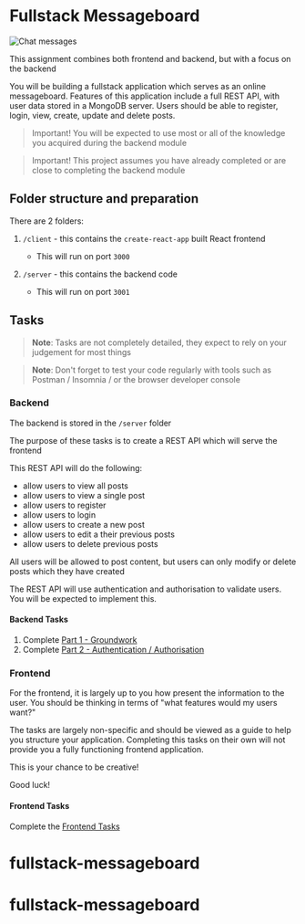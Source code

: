 # Fullstack Messageboard

![Chat messages](https://media.giphy.com/media/llVIK4GDgY34nQULnB/giphy.gif)

This assignment combines both frontend and backend, but with a focus on the backend

You will be building a fullstack application which serves as an online messageboard. Features of this application include a full REST API, with user data stored in a MongoDB server. Users should be able to register, login, view, create, update and delete posts.

> Important! You will be expected to use most or all of the knowledge you acquired during the backend module

> Important! This project assumes you have already completed or are close to completing the backend module

## Folder structure and preparation

There are 2 folders:

1. `/client` - this contains the `create-react-app` built React frontend
    - This will run on port `3000`

2. `/server` - this contains the backend code
    - This will run on port `3001`

## Tasks

> **Note**: Tasks are not completely detailed, they expect to rely on your judgement for most things

> **Note**: Don't forget to test your code regularly with tools such as Postman / Insomnia / or the browser developer console

### Backend

The backend is stored in the `/server` folder

The purpose of these tasks is to create a REST API which will serve the frontend

This REST API will do the following:

- allow users to view all posts
- allow users to view a single post
- allow users to register
- allow users to login
- allow users to create a new post
- allow users to edit a their previous posts
- allow users to delete previous posts

All users will be allowed to post content, but users can only modify or delete posts which they have created

The REST API will use authentication and authorisation to validate users. You will be expected to implement this.

#### Backend Tasks

1. Complete [Part 1 - Groundwork](server/BACKEND_TASKS_1.md)
2. Complete [Part 2 - Authentication / Authorisation](server/BACKEND_TASKS_2.md)

### Frontend

For the frontend, it is largely up to you how present the information to the user. You should be thinking in terms of "what features would my users want?"

The tasks are largely non-specific and should be viewed as a guide to help you structure your application. Completing this tasks on their own will not provide you a fully functioning frontend application.

This is your chance to be creative!

Good luck!

#### Frontend Tasks

Complete the [Frontend Tasks](./client/FRONTEND_TASKS.md)
# fullstack-messageboard
# fullstack-messageboard
